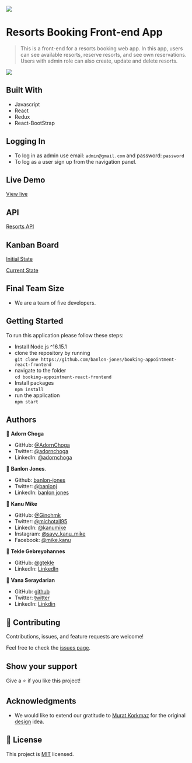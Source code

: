 ![](https://img.shields.io/badge/Microverse-blueviolet)

# Resorts Booking Front-end App

> This is a front-end for a resorts booking web app. In this app, users can see available resorts, reserve resorts, and see own reservations. Users with admin role can also create, update and delete resorts.

![](./src/assets/img/demo.gif)

## Built With

- Javascript
- React
- Redux
- React-BootStrap

## Logging In

- To log in as admin use email: `admin@gmail.com` and password: `password`
- To log as a user sign up from the navigation panel.

## Live Demo

[View live](https://resorts-booking.netlify.app/)

## API

[Resorts API](https://resorts-booking-api.herokuapp.com)

## Kanban Board

[Initial State](https://user-images.githubusercontent.com/89528737/171438768-5eff1421-320a-461e-b476-7651b4ed4897.png)

[Current State](https://github.com/banlon-jones/booking-appointment-rails-backend/projects/1)

## Final Team Size

- We are a team of five developers.

## Getting Started

To run this application please follow these steps:

- Install Node.js ^16.15.1
- clone the repository by running\
   `git clone https://github.com/banlon-jones/booking-appointment-react-frontend`
- navigate to the folder\
   `cd booking-appointment-react-frontend`
- Install packages\
   `npm install`
- run the application\
   `npm start`

## Authors

👤 **Adorn Choga**

- GitHub: [@AdornChoga](https://github.com/AdornChoga)
- Twitter: [@adornchoga](https://twitter.com/adorn_choga)
- LinkedIn: [@adornchoga](https://www.linkedin.com/in/adorn-choga)

👤 **Banlon Jones**.

- Github: [banlon-jones](https://github.com/banlon-jones)
- Twitter: [@banlonj](https://twitter.com/banlonjones)
- LinkedIn: [banlon jones](https://www.linkedin.com/in/banlon-jones-b0205812a)

👤 **Kanu Mike**

- GitHub: [@Ginohmk](https://github.com/Ginohmk)
- Twitter: [@michotall95](https://www.twitter.com/michotall95)
- LinkedIn: [@kanumike](https://www.linkedin.com/in/kanu-mike-497119211/)
- Instagram: [@savy_kanu_mike](https/instagram.com/savy_kanu_mike)
- Facebook: [@mike.kanu](https://www.facebook.com/mike.kanu)

👤 **Tekle Gebreyohannes**

- GitHub: [@gtekle](https://github.com/gtekle)
- LinkedIn: [LinkedIn](https://linkedin.com/in/gtekle)

👤 **Vana Seraydarian**

- GitHub: [github](https://github.com/VSeray)
- Twitter: [twitter](https://twitter.com/home)
- LinkedIn: [Linkdin](https://www.linkedin.com/in/vana-seraydarian-936687191/?lipi=urn%3Ali%3Apage%3Ad_flagship3_feed%3BNyso4dw6Tz6UBL%2Fqkjvtvw%3D%3D)

## 🤝 Contributing

Contributions, issues, and feature requests are welcome!

Feel free to check the [issues page](../../issues/).

## Show your support

Give a ⭐️ if you like this project!

## Acknowledgments

- We would like to extend our gratitude to [Murat Korkmaz](https://www.behance.net/muratk) for the original [design](https://www.behance.net/gallery/26425031/Vespa-Responsive-Redesign) idea.

## 📝 License

This project is [MIT](./MIT.md) licensed.
